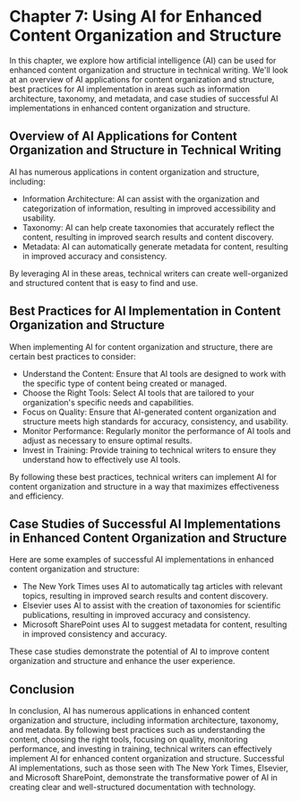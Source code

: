 Chapter 7: Using AI for Enhanced Content Organization and Structure
===================================================================

In this chapter, we explore how artificial intelligence (AI) can be used for enhanced content organization and structure in technical writing. We'll look at an overview of AI applications for content organization and structure, best practices for AI implementation in areas such as information architecture, taxonomy, and metadata, and case studies of successful AI implementations in enhanced content organization and structure.

Overview of AI Applications for Content Organization and Structure in Technical Writing
---------------------------------------------------------------------------------------

AI has numerous applications in content organization and structure, including:

* Information Architecture: AI can assist with the organization and categorization of information, resulting in improved accessibility and usability.
* Taxonomy: AI can help create taxonomies that accurately reflect the content, resulting in improved search results and content discovery.
* Metadata: AI can automatically generate metadata for content, resulting in improved accuracy and consistency.

By leveraging AI in these areas, technical writers can create well-organized and structured content that is easy to find and use.

Best Practices for AI Implementation in Content Organization and Structure
--------------------------------------------------------------------------

When implementing AI for content organization and structure, there are certain best practices to consider:

* Understand the Content: Ensure that AI tools are designed to work with the specific type of content being created or managed.
* Choose the Right Tools: Select AI tools that are tailored to your organization's specific needs and capabilities.
* Focus on Quality: Ensure that AI-generated content organization and structure meets high standards for accuracy, consistency, and usability.
* Monitor Performance: Regularly monitor the performance of AI tools and adjust as necessary to ensure optimal results.
* Invest in Training: Provide training to technical writers to ensure they understand how to effectively use AI tools.

By following these best practices, technical writers can implement AI for content organization and structure in a way that maximizes effectiveness and efficiency.

Case Studies of Successful AI Implementations in Enhanced Content Organization and Structure
--------------------------------------------------------------------------------------------

Here are some examples of successful AI implementations in enhanced content organization and structure:

* The New York Times uses AI to automatically tag articles with relevant topics, resulting in improved search results and content discovery.
* Elsevier uses AI to assist with the creation of taxonomies for scientific publications, resulting in improved accuracy and consistency.
* Microsoft SharePoint uses AI to suggest metadata for content, resulting in improved consistency and accuracy.

These case studies demonstrate the potential of AI to improve content organization and structure and enhance the user experience.

Conclusion
----------

In conclusion, AI has numerous applications in enhanced content organization and structure, including information architecture, taxonomy, and metadata. By following best practices such as understanding the content, choosing the right tools, focusing on quality, monitoring performance, and investing in training, technical writers can effectively implement AI for enhanced content organization and structure. Successful AI implementations, such as those seen with The New York Times, Elsevier, and Microsoft SharePoint, demonstrate the transformative power of AI in creating clear and well-structured documentation with technology.
